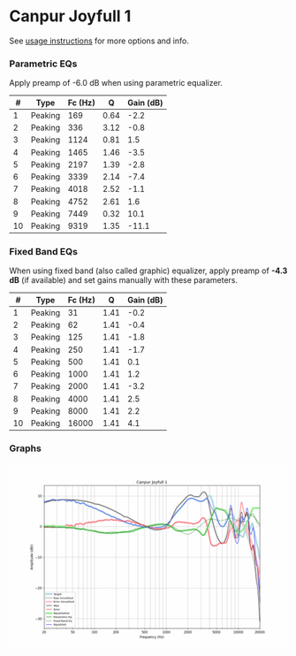 # Canpur Joyfull 1
See [usage instructions](https://github.com/jaakkopasanen/AutoEq#usage) for more options and info.

### Parametric EQs
Apply preamp of -6.0 dB when using parametric equalizer.

|   # | Type    |   Fc (Hz) |    Q |   Gain (dB) |
|-----|---------|-----------|------|-------------|
|   1 | Peaking |       169 | 0.64 |        -2.2 |
|   2 | Peaking |       336 | 3.12 |        -0.8 |
|   3 | Peaking |      1124 | 0.81 |         1.5 |
|   4 | Peaking |      1465 | 1.46 |        -3.5 |
|   5 | Peaking |      2197 | 1.39 |        -2.8 |
|   6 | Peaking |      3339 | 2.14 |        -7.4 |
|   7 | Peaking |      4018 | 2.52 |        -1.1 |
|   8 | Peaking |      4752 | 2.61 |         1.6 |
|   9 | Peaking |      7449 | 0.32 |        10.1 |
|  10 | Peaking |      9319 | 1.35 |       -11.1 |

### Fixed Band EQs
When using fixed band (also called graphic) equalizer, apply preamp of **-4.3 dB** (if available) and set gains manually with these parameters.

|   # | Type    |   Fc (Hz) |    Q |   Gain (dB) |
|-----|---------|-----------|------|-------------|
|   1 | Peaking |        31 | 1.41 |        -0.2 |
|   2 | Peaking |        62 | 1.41 |        -0.4 |
|   3 | Peaking |       125 | 1.41 |        -1.8 |
|   4 | Peaking |       250 | 1.41 |        -1.7 |
|   5 | Peaking |       500 | 1.41 |         0.1 |
|   6 | Peaking |      1000 | 1.41 |         1.2 |
|   7 | Peaking |      2000 | 1.41 |        -3.2 |
|   8 | Peaking |      4000 | 1.41 |         2.5 |
|   9 | Peaking |      8000 | 1.41 |         2.2 |
|  10 | Peaking |     16000 | 1.41 |         4.1 |

### Graphs
![](./Canpur%20Joyfull%201.png)
